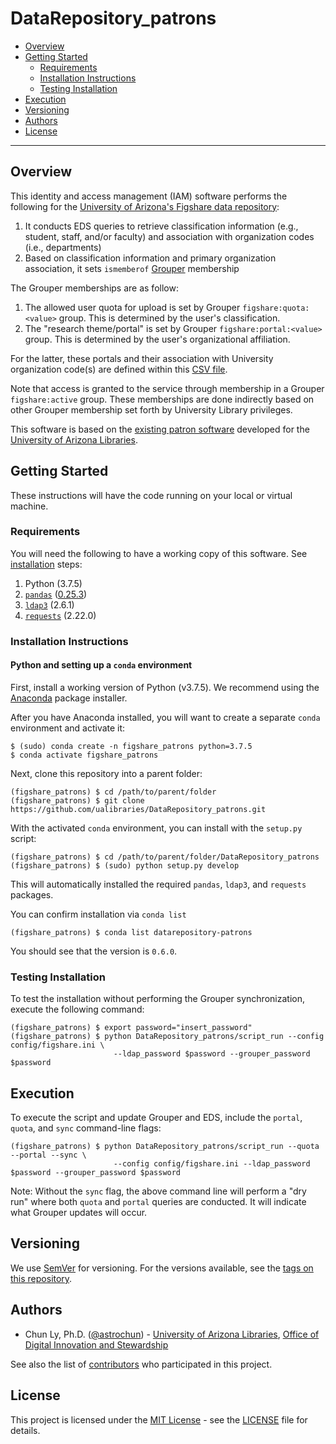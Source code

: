 # DataRepository_patrons

- [Overview](#overview)
- [Getting Started](#getting-started)
    - [Requirements](#requirements)
    - [Installation Instructions](#installation-instructions)
    - [Testing Installation](#testing-installation)
- [Execution](#execution)
- [Versioning](#versioning)
- [Authors](#authors)
- [License](#license)

--------------

## Overview

This identity and access management (IAM) software performs the following for
the [University of Arizona's Figshare data repository](https://arizona.figshare.com):
 1. It conducts EDS queries to retrieve classification information
    (e.g., student, staff, and/or faculty) and association with
    organization codes (i.e., departments)
 2. Based on classification information and primary organization
    association, it sets `ismemberof` [Grouper](https://www.incommon.org/software/grouper/) membership

The Grouper memberships are as follow:
 1. The allowed user quota for upload is set by Grouper
    `figshare:quota:<value>` group. This is determined by the user's classification.
 2. The "research theme/portal" is set by Grouper `figshare:portal:<value>`
    group. This is determined by the user's organizational affiliation.

For the latter, these portals and their association with University
organization code(s) are defined within this
[CSV file](https://raw.githubusercontent.com/ualibraries/DataRepository_research_themes/master/DataRepository_research_themes/data/research_themes.csv).

Note that access is granted to the service through membership in a Grouper
`figshare:active` group.  These memberships are done indirectly based on
other Grouper membership set forth by University Library privileges.

This software is based on the [existing patron software](https://github.com/ualibraries/patron-groups)
developed for the [University of Arizona Libraries](https://new.library.arizona.edu/).

## Getting Started

These instructions will have the code running on your local or virtual machine.


### Requirements

You will need the following to have a working copy of this software. See
[installation](#installation-instructions) steps:
1. Python (3.7.5)
2. [`pandas`](https://pandas.pydata.org/) ([0.25.3](https://pandas.pydata.org/pandas-docs/version/0.25.3/))
3. [`ldap3`](https://ldap3.readthedocs.io/en/latest/) (2.6.1)
4. [`requests`](https://requests.readthedocs.io/en/master/) (2.22.0)


### Installation Instructions

#### Python and setting up a `conda` environment

First, install a working version of Python (v3.7.5).  We recommend using the
[Anaconda](https://www.anaconda.com/distribution/) package installer.

After you have Anaconda installed, you will want to create a separate `conda` environment
and activate it:

```
$ (sudo) conda create -n figshare_patrons python=3.7.5
$ conda activate figshare_patrons
```

Next, clone this repository into a parent folder:

```
(figshare_patrons) $ cd /path/to/parent/folder
(figshare_patrons) $ git clone https://github.com/ualibraries/DataRepository_patrons.git
```

With the activated `conda` environment, you can install with the `setup.py` script:

```
(figshare_patrons) $ cd /path/to/parent/folder/DataRepository_patrons
(figshare_patrons) $ (sudo) python setup.py develop
```

This will automatically installed the required `pandas`, `ldap3`, and `requests` packages.

You can confirm installation via `conda list`

```
(figshare_patrons) $ conda list datarepository-patrons
```

You should see that the version is `0.6.0`.


### Testing Installation

To test the installation without performing the Grouper synchronization,
execute the following command:

```
(figshare_patrons) $ export password="insert_password"
(figshare_patrons) $ python DataRepository_patrons/script_run --config config/figshare.ini \
                       --ldap_password $password --grouper_password $password
```


## Execution

To execute the script and update Grouper and EDS, include the `portal`, `quota`,
and `sync` command-line flags:

```
(figshare_patrons) $ python DataRepository_patrons/script_run --quota --portal --sync \
                       --config config/figshare.ini --ldap_password $password --grouper_password $password
```

Note: Without the `sync` flag, the above command line will perform a
"dry run" where both `quota` and `portal` queries are conducted. It will
indicate what Grouper updates will occur.


## Versioning

We use [SemVer](http://semver.org/) for versioning. For the versions available, see the
[tags on this repository](https://github.com/ualibraries/DataRepository_patrons/tags).


## Authors

* Chun Ly, Ph.D. ([@astrochun](http://www.github.com/astrochun)) - [University of Arizona Libraries](https://github.com/ualibraries), [Office of Digital Innovation and Stewardship](https://github.com/UAL-ODIS)

See also the list of
[contributors](https://github.com/ualibraries/DataRepository_patrons/contributors) who participated in this project.


## License

This project is licensed under the [MIT License](https://opensource.org/licenses/MIT) - see the [LICENSE](LICENSE) file for details.
